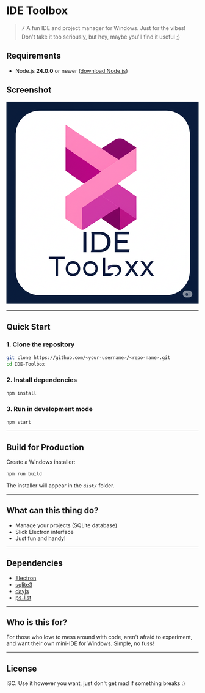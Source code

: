 # IDE Toolbox

> ⚡️ A fun IDE and project manager for Windows. Just for the vibes! Don't take it too seriously, but hey, maybe you'll find it useful ;)

## Requirements
- Node.js **24.0.0** or newer ([download Node.js](https://nodejs.org/))

## Screenshot

![icon](icon.png)

---

## Quick Start

### 1. Clone the repository
```sh
git clone https://github.com/<your-username>/<repo-name>.git
cd IDE-Toolbox
```

### 2. Install dependencies
```sh
npm install
```

### 3. Run in development mode
```sh
npm start
```

---

## Build for Production

Create a Windows installer:
```sh
npm run build
```

The installer will appear in the `dist/` folder.

---

## What can this thing do?
- Manage your projects (SQLite database)
- Slick Electron interface
- Just fun and handy!

---

## Dependencies
- [Electron](https://www.electronjs.org/)
- [sqlite3](https://www.npmjs.com/package/sqlite3)
- [dayjs](https://www.npmjs.com/package/dayjs)
- [ps-list](https://www.npmjs.com/package/ps-list)

---

## Who is this for?
For those who love to mess around with code, aren't afraid to experiment, and want their own mini-IDE for Windows. Simple, no fuss!

---

## License
ISC. Use it however you want, just don't get mad if something breaks :) 
